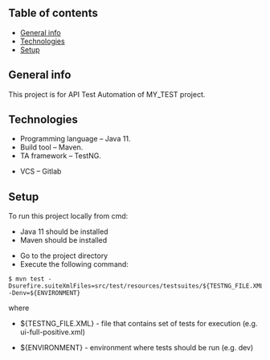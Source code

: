 ## Table of contents
* [General info](#general-info)
* [Technologies](#technologies)
* [Setup](#setup)

## General info
This project is for API Test Automation of MY_TEST project.

## Technologies
* Programming language – Java 11.
* Build tool – Maven.
* TA framework – TestNG.

[comment]: <> (* API Testing – custom implementation using REST Assured.)

[comment]: <> (* Java ORM for PostgresSQL – Hibernate.)

[comment]: <> (* Assertions tool - AssertJ.)

[comment]: <> (* Reporting Tool – Allure.)

[comment]: <> (* CI/ CD – Jenkins)
* VCS – Gitlab

## Setup
To run this project locally from cmd:
* Java 11 should be installed
* Maven should be installed

[comment]: <> (* "test_credentials.json" file with all required credentials should be created &#40;e.g. with DB creds&#41;)
* Go to the project directory
* Execute the following command:
```
$ mvn test -Dsurefire.suiteXmlFiles=src/test/resources/testsuites/${TESTNG_FILE.XML} -Denv=${ENVIRONMENT}
```

[comment]: <> (-Denv=${ENVIRONMENT} -Dtestcredentials=${PATH_TO_TEST_CREDENTIALS.JSON} -Duseauth=${USE_AUTH_BOOLEAN_VALUE} -Ddeletetestdata=${DELETE_TEST_DATA_BOOLEAN_VALUE})

where
* ${TESTNG_FILE.XML} - file that contains set of tests for execution (e.g. ui-full-positive.xml)

* ${ENVIRONMENT} - environment where tests should be run (e.g. dev)

[comment]: <> (* {PATH_TO_TEST_CREDENTIALS.JSON} - path to file with all required credentials should be created &#40;e.g. with DB creds&#41;)

[comment]: <> (* {USE_AUTH_BOOLEAN_VALUE} - if API requests should use authorization &#40;true/ false&#41;)

[comment]: <> (* {DELETE_TEST_DATA_BOOLEAN_VALUE} - if Test Automation data should be deleted &#40;true/ false&#41;)
